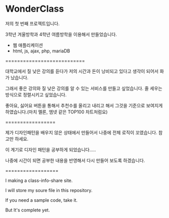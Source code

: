 # WonderClass

저의 첫 번째 프로젝트입니다.

3학년 겨울방학과 4학년 여름방학을 이용해서 만들었습니다.

- 웹 애플리케이션
- html, js, ajax, php, mariaDB

===========================

대학교에서 질 낮은 강의를 듣다가 저의 시간과 돈이 낭비되고 있다고 생각이 되어서 화가 났습니다.

그래서 좋은 강의와 질 낮은 강의를 알 수 있는 서비스를 만들고 싶었습니다. 줄 세우는 방식으로 정렬시키고 싶었습니다.

좋아요, 싫어요 버튼을 통해서 추천수를 올리고 내리고 해서 그것을 기준으로 보여지게 하였습니다.(마치 멜론, 엠넷 같은 TOP100 차트처럼요)

=================

제가 디자인패턴을 배우지 않은 상태에서 만들어서 나중에 전체 로직이 꼬였습니다. 참고만 하세요.

이 계기로 디자인 패턴을 공부하게 되었습니다.....

나중에 시간이 되면 공부한 내용을 반영해서 다시 만들어 보도록 하겠습니다.

==================

I making a class-info-share site.

I will store my soure file in this repository.

If you need a sample code, take it.

But It's complete yet.
